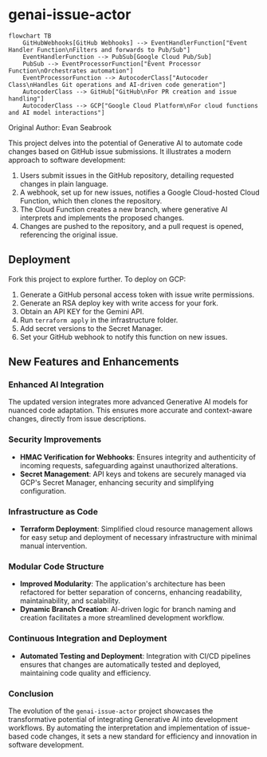# genai-issue-actor

```mermaid
flowchart TB
    GitHubWebhooks[GitHub Webhooks] --> EventHandlerFunction["Event Handler Function\nFilters and forwards to Pub/Sub"]
    EventHandlerFunction --> PubSub[Google Cloud Pub/Sub]
    PubSub --> EventProcessorFunction["Event Processor Function\nOrchestrates automation"]
    EventProcessorFunction --> AutocoderClass["Autocoder Class\nHandles Git operations and AI-driven code generation"]
    AutocoderClass --> GitHub["GitHub\nFor PR creation and issue handling"]
    AutocoderClass --> GCP["Google Cloud Platform\nFor cloud functions and AI model interactions"]
```

Original Author: Evan Seabrook

This project delves into the potential of Generative AI to automate code changes based on GitHub issue submissions. It illustrates a modern approach to software development:

1. Users submit issues in the GitHub repository, detailing requested changes in plain language.
2. A webhook, set up for new issues, notifies a Google Cloud-hosted Cloud Function, which then clones the repository.
3. The Cloud Function creates a new branch, where generative AI interprets and implements the proposed changes.
4. Changes are pushed to the repository, and a pull request is opened, referencing the original issue.

## Deployment

Fork this project to explore further. To deploy on GCP:

1. Generate a GitHub personal access token with issue write permissions.
2. Generate an RSA deploy key with write access for your fork.
3. Obtain an API KEY for the Gemini API.
4. Run `terraform apply` in the infrastructure folder.
5. Add secret versions to the Secret Manager.
6. Set your GitHub webhook to notify this function on new issues.

## New Features and Enhancements

### Enhanced AI Integration

The updated version integrates more advanced Generative AI models for nuanced code adaptation. This ensures more accurate and context-aware changes, directly from issue descriptions.

### Security Improvements

- **HMAC Verification for Webhooks**: Ensures integrity and authenticity of incoming requests, safeguarding against unauthorized alterations.
- **Secret Management**: API keys and tokens are securely managed via GCP's Secret Manager, enhancing security and simplifying configuration.

### Infrastructure as Code

- **Terraform Deployment**: Simplified cloud resource management allows for easy setup and deployment of necessary infrastructure with minimal manual intervention.

### Modular Code Structure

- **Improved Modularity**: The application's architecture has been refactored for better separation of concerns, enhancing readability, maintainability, and scalability.
- **Dynamic Branch Creation**: AI-driven logic for branch naming and creation facilitates a more streamlined development workflow.

### Continuous Integration and Deployment

- **Automated Testing and Deployment**: Integration with CI/CD pipelines ensures that changes are automatically tested and deployed, maintaining code quality and efficiency.

### Conclusion

The evolution of the `genai-issue-actor` project showcases the transformative potential of integrating Generative AI into development workflows. By automating the interpretation and implementation of issue-based code changes, it sets a new standard for efficiency and innovation in software development.
